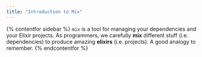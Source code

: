 ```yaml
---
title: "Introduction to Mix"
---
```


{% contentfor sidebar %}
`mix` is a tool for managing your dependencies and your Elixir projects. As programmers, we carefully **mix** different stuff (i.e. dependencies) to produce amazing **elixirs** (i.e. projects). A good analogy to remember.
{% endcontentfor %}
